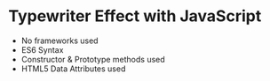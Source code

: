 # Typewriter Effect with JavaScript

- No frameworks used
- ES6 Syntax
- Constructor & Prototype methods used
- HTML5 Data Attributes used